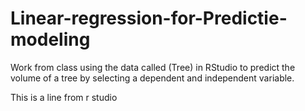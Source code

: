 # Linear-regression-for-Predictie-modeling
Work from class using the data called (Tree) in RStudio to predict the volume of a tree by selecting a dependent and independent variable. 

This is a line from r studio